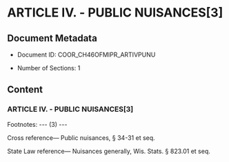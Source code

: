 # ARTICLE IV. - PUBLIC NUISANCES[3]

## Document Metadata

- Document ID: COOR_CH46OFMIPR_ARTIVPUNU

- Number of Sections: 1


## Content

### ARTICLE IV. - PUBLIC NUISANCES[3]

Footnotes:
--- (3) ---


Cross reference—
Public nuisances, § 34-31 et seq.


State Law reference—
Nuisances generally, Wis. Stats. § 823.01 et seq.

